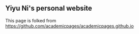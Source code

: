## Yiyu Ni's personal website
This page is folked from https://github.com/academicpages/academicpages.github.io